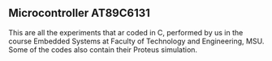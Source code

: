 ## Microcontroller AT89C6131
This are all the experiments that ar coded in C, performed by us in the course Embedded Systems at Faculty of Technology and Engineering, MSU.  
Some of the codes also contain their Proteus simulation.  